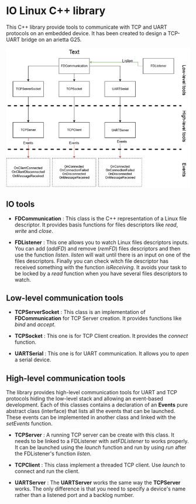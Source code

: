 # IO Linux C++ library

This C++ library provide tools to communicate with TCP and UART protocols on an embedded device. It has been created to design a TCP-UART bridge on an arietta G25.

![Library design graph](img/UML.png)

## IO tools

* **FDCommunication** : This class is the C++ representation of a Linux file descriptor. It provides basis functions for files descriptors like *read*, *write* and *close*.

* **FDListener** : This one allows you to watch Linux files descriptors inputs. You can add (*addFD*) and remove (*remFD*) files descriptors and then use the function *listen*. *listen* will wait until there is an input on one of the files descriptors. Finally you can check witch file descriptor has received something with the function *isReceiving*. It avoids your task to be locked by a *read* function when you have several files descriptors to watch.

## Low-level communication tools

* **TCPServerSocket** : This class is an implementation of **FDCommunication** for TCP Server creation. It provides functions like *bind* and *accept*.

* **TCPSocket** : This one is for TCP Client creation. It provides the *connect* function.

* **UARTSerial** : This one is for UART communication. It allows you to *open* a serial device.

## High-level communication tools

The library provides high-level communication tools for UART and TCP protocols hiding the low-level stack and allowing an event-based development. Each of this classes contains a declaration of an **Events** pure abstract class (interface) that lists all the events that can be launched. These events can be implemented in another class and linked with the *setEvents* function.

* **TCPServer** : A running TCP server can be create with this class. It needs to be linked to a FDListener with *setFDListener* to works properly. It can be launched using the *launch* function and run by using *run* after the FDListener's function *listen*.

* **TCPClient** : This class implement a threaded TCP client. Use *launch* to connect and run the client.

* **UARTServer** : The **UARTServer** works the same way the **TCPServer** works. The only difference is that you need to specify a device's name rather than a listened port and a backlog number.